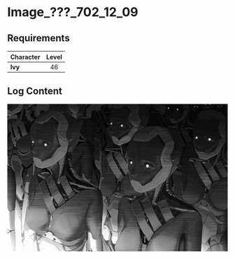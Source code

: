 # Image_???_702_12_09
## Requirements
|Character|Level|
|---------|:---:|
|**Ivy**  | 46  |

## Log Content
![ivos5401.png](./attachments/ivos5401.png)
